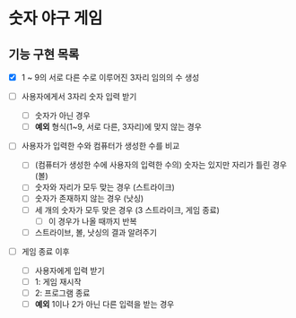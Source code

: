# 숫자 야구 게임

## 기능 구현 목록

- [x] 1 ~ 9의 서로 다른 수로 이루어진 3자리 임의의 수 생성

- [ ] 사용자에게서 3자리 숫자 입력 받기
    - [ ] 숫자가 아닌 경우
    - [ ] **예외** 형식(1~9, 서로 다른, 3자리)에 맞지 않는 경우 

- [ ] 사용자가 입력한 수와 컴퓨터가 생성한 수를 비교
    - [ ] (컴퓨터가 생성한 수에 사용자의 입력한 수의) 숫자는 있지만 자리가 틀린 경우 (볼)
    - [ ] 숫자와 자리가 모두 맞는 경우 (스트라이크)
    - [ ] 숫자가 존재하지 않는 경우 (낫싱)
    - [ ] 세 개의 숫자가 모두 맞은 경우 (3 스트라이크, 게임 종료)
        - [ ] 이 경우가 나올 때까지 반복
    - [ ] 스트라이브, 볼, 낫싱의 결과 알려주기

- [ ] 게임 종료 이후
    - [ ] 사용자에게 입력 받기
    - [ ] 1: 게임 재시작
    - [ ] 2: 프로그램 종료
    - [ ] **예외** 1이나 2가 아닌 다른 입력을 받는 경우